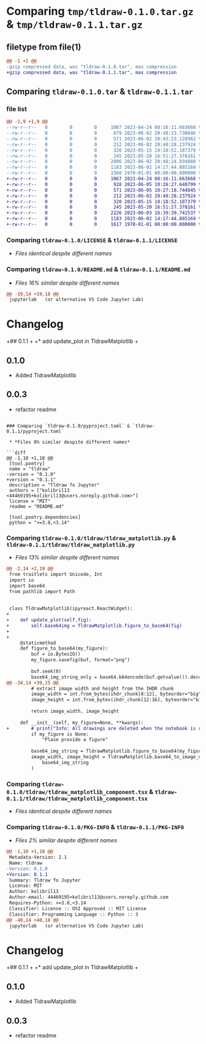 # Comparing `tmp/tldraw-0.1.0.tar.gz` & `tmp/tldraw-0.1.1.tar.gz`

## filetype from file(1)

```diff
@@ -1 +1 @@
-gzip compressed data, was "tldraw-0.1.0.tar", max compression
+gzip compressed data, was "tldraw-0.1.1.tar", max compression
```

## Comparing `tldraw-0.1.0.tar` & `tldraw-0.1.1.tar`

### file list

```diff
@@ -1,9 +1,9 @@
--rw-r--r--   0        0        0     1067 2023-04-24 08:16:11.663668 tldraw-0.1.0/LICENSE
--rw-r--r--   0        0        0      879 2023-06-02 20:48:23.730846 tldraw-0.1.0/README.md
--rw-r--r--   0        0        0      571 2023-06-02 20:43:23.128962 tldraw-0.1.0/pyproject.toml
--rw-r--r--   0        0        0      212 2023-06-02 20:40:28.237924 tldraw-0.1.0/tldraw/__init__.py
--rw-r--r--   0        0        0      320 2023-05-15 18:18:52.187379 tldraw-0.1.0/tldraw/comp.tsx
--rw-r--r--   0        0        0      245 2023-05-20 16:51:27.378161 tldraw-0.1.0/tldraw/tldraw.py
--rw-r--r--   0        0        0     2006 2023-06-02 20:48:24.934888 tldraw-0.1.0/tldraw/tldraw_matplotlib.py
--rw-r--r--   0        0        0     1183 2023-06-02 14:17:44.885169 tldraw-0.1.0/tldraw/tldraw_matplotlib_component.tsx
--rw-r--r--   0        0        0     1568 1970-01-01 00:00:00.000000 tldraw-0.1.0/PKG-INFO
+-rw-r--r--   0        0        0     1067 2023-04-24 08:16:11.663668 tldraw-0.1.1/LICENSE
+-rw-r--r--   0        0        0      928 2023-06-05 10:26:27.640799 tldraw-0.1.1/README.md
+-rw-r--r--   0        0        0      571 2023-06-05 10:27:18.744845 tldraw-0.1.1/pyproject.toml
+-rw-r--r--   0        0        0      212 2023-06-02 20:40:28.237924 tldraw-0.1.1/tldraw/__init__.py
+-rw-r--r--   0        0        0      320 2023-05-15 18:18:52.187379 tldraw-0.1.1/tldraw/comp.tsx
+-rw-r--r--   0        0        0      245 2023-05-20 16:51:27.378161 tldraw-0.1.1/tldraw/tldraw.py
+-rw-r--r--   0        0        0     2226 2023-06-03 16:39:39.741537 tldraw-0.1.1/tldraw/tldraw_matplotlib.py
+-rw-r--r--   0        0        0     1183 2023-06-02 14:17:44.885169 tldraw-0.1.1/tldraw/tldraw_matplotlib_component.tsx
+-rw-r--r--   0        0        0     1617 1970-01-01 00:00:00.000000 tldraw-0.1.1/PKG-INFO
```

### Comparing `tldraw-0.1.0/LICENSE` & `tldraw-0.1.1/LICENSE`

 * *Files identical despite different names*

### Comparing `tldraw-0.1.0/README.md` & `tldraw-0.1.1/README.md`

 * *Files 16% similar despite different names*

```diff
@@ -19,14 +19,18 @@
 jupyterlab   (or alternative VS Code Jupyter Lab)
 ```
 
 
 
 # Changelog
 
+## 0.1.1
+
+* add update_plot in TldrawMatplotlib
+
 ## 0.1.0
 
 * Added TldrawMatplotlib
 
 ## 0.0.3
 
 * refactor readme
```

### Comparing `tldraw-0.1.0/pyproject.toml` & `tldraw-0.1.1/pyproject.toml`

 * *Files 0% similar despite different names*

```diff
@@ -1,10 +1,10 @@
 [tool.poetry]
 name = "tldraw"
-version = "0.1.0"
+version = "0.1.1"
 description = "Tldraw fo Jupyter"
 authors = ["kolibril13 <44469195+kolibril13@users.noreply.github.com>"]
 license = "MIT"
 readme = "README.md"
 
 [tool.poetry.dependencies]
 python = ">=3.8,<3.14"
```

### Comparing `tldraw-0.1.0/tldraw/tldraw_matplotlib.py` & `tldraw-0.1.1/tldraw/tldraw_matplotlib.py`

 * *Files 13% similar despite different names*

```diff
@@ -2,14 +2,19 @@
 from traitlets import Unicode, Int
 import io
 import base64
 from pathlib import Path
 
 
 class TldrawMatplotlib(ipyreact.ReactWidget):
+
+    def update_plot(self,fig):
+        self.base64img = TldrawMatplotlib.figure_to_base64(fig)
+
+
     @staticmethod
     def figure_to_base64(my_figure):
         buf = io.BytesIO()
         my_figure.savefig(buf, format="png")
 
         buf.seek(0)
         base64_img_string_only = base64.b64encode(buf.getvalue()).decode()
@@ -34,14 +39,15 @@
         # extract image width and height from the IHDR chunk
         image_width = int.from_bytes(ihdr_chunk[8:12], byteorder="big")
         image_height = int.from_bytes(ihdr_chunk[12:16], byteorder="big")
 
         return image_width, image_height
 
     def __init__(self, my_figure=None, **kwargs):
+        # print("Info: All drawings are deleted when the notebook is reloaded, saving the overlay is not supported yet.")
         if my_figure is None:
             "Plase provide a figure"
 
         base64_img_string = TldrawMatplotlib.figure_to_base64(my_figure)
         image_width, image_height = TldrawMatplotlib.base64_to_image_dimensions(
             base64_img_string
         )
```

### Comparing `tldraw-0.1.0/tldraw/tldraw_matplotlib_component.tsx` & `tldraw-0.1.1/tldraw/tldraw_matplotlib_component.tsx`

 * *Files identical despite different names*

### Comparing `tldraw-0.1.0/PKG-INFO` & `tldraw-0.1.1/PKG-INFO`

 * *Files 2% similar despite different names*

```diff
@@ -1,10 +1,10 @@
 Metadata-Version: 2.1
 Name: tldraw
-Version: 0.1.0
+Version: 0.1.1
 Summary: Tldraw fo Jupyter
 License: MIT
 Author: kolibril13
 Author-email: 44469195+kolibril13@users.noreply.github.com
 Requires-Python: >=3.8,<3.14
 Classifier: License :: OSI Approved :: MIT License
 Classifier: Programming Language :: Python :: 3
@@ -40,14 +40,18 @@
 jupyterlab   (or alternative VS Code Jupyter Lab)
 ```
 
 
 
 # Changelog
 
+## 0.1.1
+
+* add update_plot in TldrawMatplotlib
+
 ## 0.1.0
 
 * Added TldrawMatplotlib
 
 ## 0.0.3
 
 * refactor readme
```

